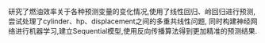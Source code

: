 研究了燃油效率关于各种预测变量的变化情况,使用了线性回归、岭回归进行预测,尝试处理了cylinder、hp、displacement之间的多重共线性问题,
同时构建神经网络进行机器学习,建立Sequential模型,使用反向传播算法得到更加精准的预测结果. 
